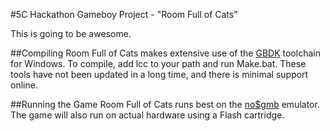 #5C Hackathon Gameboy Project - "Room Full of Cats"

This is going to be awesome.

##Compiling
Room Full of Cats makes extensive use of the
[GBDK](http://gbdk.sourceforge.net) toolchain for Windows. To compile, add 
lcc to your path and run Make.bat. These tools have not been updated in a long
time, and there is minimal support online.

##Running the Game
Room Full of Cats runs best on the [no$gmb](http://nocash.emubase.de/gmb.htm) 
emulator. The game will also run on actual hardware using a Flash cartridge.
